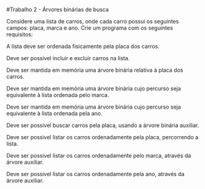 #Trabalho 2 - Árvores binárias de busca

Considere uma lista de carros, onde cada carro possui os seguintes campos: placa, marca e ano. Crie um programa com os seguintes requisitos:

A lista deve ser ordenada fisicamente pela placa dos carros.

Deve ser possivel incluir e excluir carros na lista.

Deve ser mantida em memória uma árvore binária relativa à placa dos carros.

Deve ser mantida em memória uma árvore binária cujo percurso seja equivalente à lista ordenada pelo marca.

Deve ser mantida em memória uma árvore binária cujo percurso seja equivalente à lista ordenada pela ano.

Deve ser possível buscar carros pela placa, usando a árvore binária auxiliar.

Deve ser possivel listar os carros ordenadamente pela placa, percorrendo a lista.

Deve ser possivel listar os carros ordenadamente pelo marca, através da árvore auxiliar.

Deve ser possivel listar os carros ordenadamente pela ano, através da árvore auxiliar.